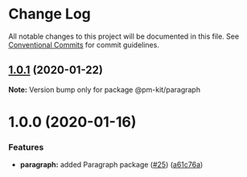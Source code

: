 # Change Log

All notable changes to this project will be documented in this file.
See [Conventional Commits](https://conventionalcommits.org) for commit guidelines.

## [1.0.1](https://github.com/telus/pm-kit/compare/@pm-kit/paragraph@1.0.0...@pm-kit/paragraph@1.0.1) (2020-01-22)

**Note:** Version bump only for package @pm-kit/paragraph





# 1.0.0 (2020-01-16)


### Features

* **paragraph:** added Paragraph package ([#25](https://github.com/telus/pm-kit/issues/25)) ([a61c76a](https://github.com/telus/pm-kit/commit/a61c76ab02502b4de380459a17a5326fcea570b1))
